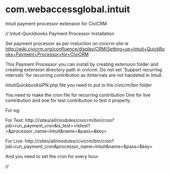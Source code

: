 com.webaccessglobal.intuit
==========================

Intuit payment processor extension for CiviCRM

// Intuit-Quickbooks Payment Processor Installation

 Set payment processor as per instuction on civicrm site ie
 http://wiki.civicrm.org/confluence/display/CRM/Setting+up+Intuit+QuickBooks+Payment+Processor+for+CiviCRM

 This Payment Processor you can install by creating extension folder and 
 creating  extension directory path in civicrm.
 Do not set 'Support recurring intervals' for recurring contribution as itintervals are not handeled in Intuit.

 IntuitQuickbooksIPN.php file you need to put in the civicrm/bin folder

 You need to make the cron file for recurring contribution One for live contribution and one for test contribution to test it properly.

 For eg: 

 For Test: http://<YourDomain>/sites/all/modules/civicrm/bin/cron?job=run_payment_cron&is_test=<Istest?>&processor_name=Intuit&name=<Username>&pass=<Password>&key=<Your Site Key>

 For Live: http://<YourDomain>/sites/all/modules/civicrm/bin/cron?job=run_payment_cron&processor_name=Intuit&name=<Username>&pass=<Password>&key=<Your Site Key>

 And you need to set the cron for every hour.

 //
